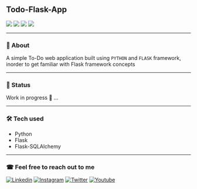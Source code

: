 ## Todo-Flask-App

![](https://img.shields.io/github/languages/code-size/phanison898/todo-flask-app?style=flat-square)
![](https://img.shields.io/github/last-commit/phanison898/todo-flask-app?style=flat-square)
![](https://img.shields.io/github/languages/top/phanison898/todo-flask-app?style=flat-square)
![](https://img.shields.io/github/license/phanison898/todo-flask-app?style=flat-square)

---

### 🚥 About

A simple To-Do web application built using `PYTHON` and `FLASK` framework, inorder to get familiar with Flask framework concepts

---

### 🔴 Status
Work in progress 🚧 ...

---

### 🛠 Tech used
- Python
- Flask
- Flask-SQLAlchemy

---

### ☎ Feel free to reach out to me

[![Linkedin](https://img.shields.io/badge/-LinkedIn-blue?style=flat-square&logo=Linkedin&logoColor=white)](https://www.linkedin.com/in/phanison225/)
[![Instagram](https://img.shields.io/badge/-Instagram-ff69bf?style=flat-square&logo=Instagram&logoColor=white)](https://www.instagram.com/phanison225/)
[![Twitter](https://img.shields.io/badge/-Twitter-blue?style=flat-square&logo=Twitter&logoColor=white)](https://twitter.com/phanison225)
[![Youtube](https://img.shields.io/badge/-Youtube-red?style=flat-square&logo=Youtube&logoColor=white)](https://youtube.com/channel/UC4FAldAo2Ow_2F447yggcqA/)
